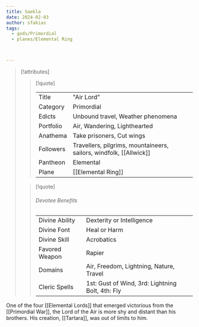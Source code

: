 ```yaml
---
title: Saekla
date: 2024-02-03
author: sfakias
tags:
  - gods/Primordial
  - planes/Elemental Ring



---
```

> [!attributes]
> 
> > [!quote]
> >
> > | | |
> > | --- | --- |
> > | Title | "Air Lord" |
> > | Category | Primordial |
> > | Edicts | Unbound travel, Weather phenomena |
> > | Portfolio | Air, Wandering, Lighthearted |
> > | Anathema | Take prisoners, Cut wings |
> > | Followers | Travellers, pilgrims, mountaineers, sailors, windfolk, [[Allwick]] |
> > | Pantheon | Elemental |
> > | Plane | [[Elemental Ring]] |
>
> > [!quote]
> > 
> > ###### Devotee Benefits
> > | | |
> > | --- | --- |
> > | Divine Ability | Dexterity or Intelligence |
> > | Divine Font | Heal or Harm |
> > | Divine Skill | Acrobatics |
> > | Favored Weapon | Rapier |
> > | Domains | Air, Freedom, Lightning, Nature, Travel |
> > | Cleric Spells | 1st: Gust of Wind, 3rd: Lightning Bolt, 4th: Fly |

One of the four [[Elemental Lords]] that emerged victorious from the [[Primordial War]], the Lord of the Air is more shy and distant than his brothers. His creation, [[Tartara]], was out of limits to him.